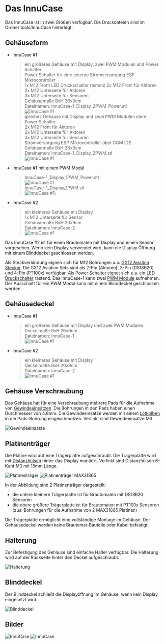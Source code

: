 # Das InnuCase

Das InnuCase ist in zwei Größen verfügbar. Die Druckdateien sind im Ordner tools/InnuCase hinterlegt.

## Gehäuseform

* InnuCase #1
    > ein größeres Gehäuse mit Display, zwei PWM Modulen und Power Schalter\
    > Power Schalter für eine externe Stromversorgung ESP Mikrocontroller\
    > 1x M12 Front LED Druckschalter rastend
    > 2x M12 Front für Aktoren\
    > 2x M12 Unterseite für Aktoren\
    > 3x M12 Unterseite für Sensoren\
    > Gehäusemaße BxH 26x9cm\
    > Dateinamen: InnuCase-1_Display_2PWM_Power.stl\
    ![InnuCase #1](/docs/img/Case-1_Display_2PWM_Power.jpg)\
    > gleiches Gehäuse mit Display und zwei PWM Modulen ohne Power Schalter\
    > 2x M12 Front für Aktoren\
    > 2x M12 Unterseite für Aktoren\
    > 3x M12 Unterseite für Sensoren\
    > Stromversorgung ESP Mikrocontroller über GGM IDS\
    > Gehäusemaße BxH 26x9cm\
    > Dateinamen: InnuCase-1_Display_2PWM.stl\
    ![InnuCase #1](/docs/img/Case-1_Display_2PWM.jpg)

* InnuCase #1 mit einem PWM Modul
    > InnuCase-1_Display_1PWM_Power.stl\
    ![InnuCase #1](/docs/img/Case-1_Display_1PWM_Power.jpg)\
    > InnuCase-1_Display_1PWM.stl\
    ![InnuCase #1](/docs/img/Case-1_Display_1PWM.jpg)\

* InnuCase #2
    > ein kleineres Gehäuse mit Display\
    > 1x M12 Unterseite für Sensor\
    > Gehäusemaße BxH 20x9cm\
    > Dateinamen: InnuCase-2\
    ![InnuCase #1](/docs/img/Case-2_Display.jpg)

Das InnuCase #2 ist für einen Brautomaten mit Display und einem Sensor vorgesehen. Wenn kein Display verwendet wird, kann die Display Öffnung mit einem Blinddeckel geschlossen werden.

Als Steckverbindung eignen sich für M12 Bohrungen u.a. [GX12 Aviation Stecker](https://www.amazon.de/dp/B0C6SJK1KZ/?coliid=I25GPP716VQUBU&colid=I7GQB171JGLX&psc=1&ref_=cm_sw_r_cp_ud_lstpd_6Z58FR08HC6VACCZPY83). Die GX12 Aviation Sets sind als 2-Pin (Aktoren), 3-Pin (DS18B20) und 4-Pin (PT100x) verfügbar.
Als Power Schalter eignet sich u.a. ein [LED Druckschalter](https://www.amazon.de/dp/B09WXPJQN3?psc=1&ref=ppx_yo2ov_dt_b_product_details) rastend. Das InnuCase-1 kann zwei [PWM Module](https://www.amazon.de/dp/B0B7X6Z34Z/?coliid=I1KLJXGJL47O5M&colid=I7GQB171JGLX&psc=1&ref_=cm_sw_r_cp_ud_lstpd_56603DDHC44WFNJ0BFM4) aufnehmen. Der Ausschnitt für ein PWM Modul kann mit einem Blinddeckel geschlossen werden.

## Gehäusedeckel

* InnuCase #1
    > ein größeres Gehäuse mit Display und zwei PWM Modulen\
    > Deckelmaße BxH 26x9cm\
    > Dateinamen: InnuCase-1\
    ![InnuCase #1](/docs/img/Deckel-1_Display_2PWM.jpg)
* InnuCase #2
    > ein kleineres Gehäuse mit Display\
    > Deckelmaße BxH 20x9cm\
    > Dateinamen: InnuCase-2\
    ![InnuCase #1](/docs/img/Deckel-2_Display.jpg)

## Gehäuse Verschraubung

Das Gehäuse hat für eine Verschraubung mehrere Pads für die Aufnahme von [Gewindeeinsätzen](https://www.amazon.de/dp/B0BZVGQ91H/?coliid=I1EM9CS796PWGZ&colid=I7GQB171JGLX&psc=1&ref_=cm_sw_r_cp_ud_lstpd_64ER38VQR1H02DJ4WZ4A). Die Bohrungen in den Pads haben einen Durchmesser von 4.6mm. Die Gewindeeinsätze werden mit einem [Lötkolben](https://www.amazon.de/gp/product/B0CDBSGSXY/ref=ppx_yo_dt_b_search_asin_title?ie=UTF8&th=1) in die Pads-Bohrung eingeschmolzen. Verlinkt sind Gewindeeinsätze M3.

![Gewindeeinsätze](/docs/img/Gewindeeinsätze.jpg)

## Platinenträger

Die Platine wird auf eine Trägerplatte aufgeschraubt. Die Trägerplatte wird mit [Distanzhülsen](https://www.reichelt.de/distanzhuelsen-metall-6-kant-m3-15mm-da-15mm-p7018.html?CCOUNTRY=445&LANGUAGE=de&trstct=pos_0&nbc=1&&r=1) hinter das Display montiert. Verlinkt sind Distanzhülsen 6-Kant M3 mit 15mm Länge.

![Platinenträger](/docs/img/Platinenträger-1.jpg) ![Platinenträger MAX31865](/docs/img/Platinenträger-2.jpg)

In der Abbildung sind 2 Platinenträger dargestellt:

* die untere kleinere Trägerplatte ist für Brautomaten mit DS18B20 Sensoren
* die obere größere Trägerplatte ist für Brautomaten mit PT100x Sensoren (zus. Bohrungen für die Aufnahme von 2 MAX31865 Platinen)

Die Trägerplatte ermöglicht eine vollständige Montage im Gehäuse. Der Gehäusedeckel werden keine Brautomat-Bauteile oder Kabel befestigt.

## Halterung

Zur Befestigung des Gehäuse sind einfache Halter verfügbar. Die Halterung wird auf der Rückseite hinter den Deckel aufgeschraubt.

![Halterung](/docs/img/Halterung.jpg)

## Blinddeckel

Der Blinddeckel schließt die Displayöffnung im Gehäuse, wenn kein Display eingesetzt wird.

![Blinddeckel](/docs/img/Blinddeckel.jpg)

## Bilder

![InnuCase](/docs/img/brautomat_01.jpg)
![InnuCase](/docs/img/brautomat_02.jpg)
